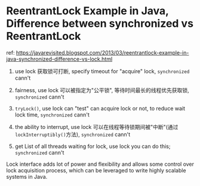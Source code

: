# ReentrantLock Example in Java, Difference between synchronized vs ReentrantLock

ref: https://javarevisited.blogspot.com/2013/03/reentrantlock-example-in-java-synchronized-difference-vs-lock.html

1. use lock 获取锁可打断, specify timeout for "acquire" lock, `synchronized` cann't

2. fairness, use lock 可以被指定为"公平锁", 等待时间最长的线程优先获取锁, `synchronized` cann't

3. `tryLock()`, use lock can "test" can acquire lock or not, to reduce wait lock time, `synchronized` cann't

4. the ability to interrupt, use lock 可以在线程等待锁期间被"中断"(通过`lockInterruptibly()`方法), `synchronized` cann't

5. get List of all threads waiting for lock, use lock you can do this;  `synchronized` cann't

Lock interface adds lot of power and flexibility and allows some control over lock acquisition process, which can be leveraged to write highly scalable systems in Java.

